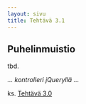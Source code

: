 ```yaml
---
layout: sivu
title: Tehtävä 3.1
---
```


## Puhelinmuistio 

tbd.

*... kontrolleri jQueryllä ...*

ks. [Tehtävä 3.0](../tehtava30)
